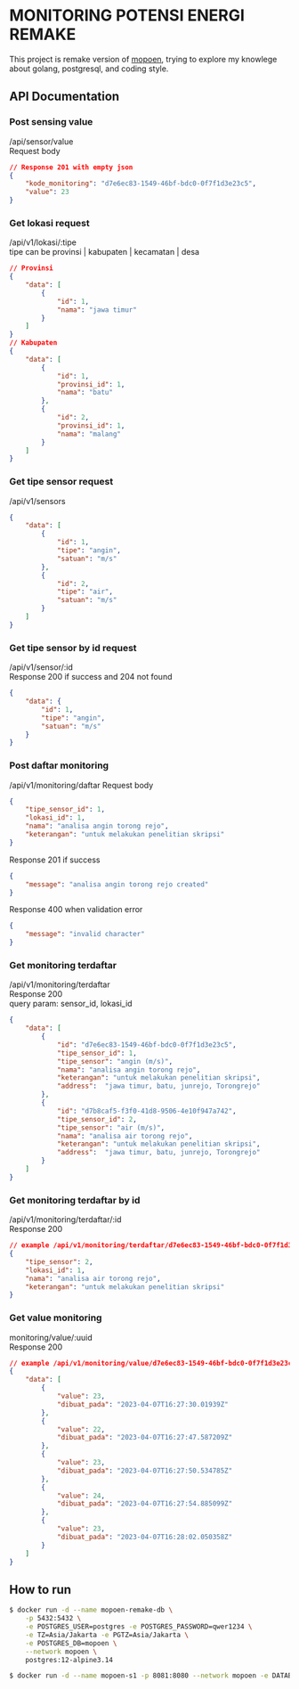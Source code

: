 # MONITORING POTENSI ENERGI REMAKE
This project is remake version of [mopoen](https://github.com/arisygdc/mopoen-remake), trying to explore my knowlege about golang, postgresql, and coding style.


## API Documentation

### Post sensing value
/api/sensor/value <br>
Request body
```JSON
// Response 201 with empty json
{
    "kode_monitoring": "d7e6ec83-1549-46bf-bdc0-0f7f1d3e23c5",
    "value": 23
}
```

### Get lokasi request
/api/v1/lokasi/:tipe <br />
tipe can be provinsi | kabupaten | kecamatan | desa
```JSON
// Provinsi
{
    "data": [
        {
            "id": 1,
            "nama": "jawa timur"
        }
    ]
}
// Kabupaten
{
    "data": [
        {
            "id": 1,
            "provinsi_id": 1,
            "nama": "batu"
        },
        {
            "id": 2,
            "provinsi_id": 1,
            "nama": "malang"
        }
    ]
}
```

### Get tipe sensor request
/api/v1/sensors
```JSON
{
    "data": [
        {
            "id": 1,
            "tipe": "angin",
            "satuan": "m/s"
        },
        {
            "id": 2,
            "tipe": "air",
            "satuan": "m/s"
        }
    ]
}
```

### Get tipe sensor by id request
/api/v1/sensor/:id <br>
Response 200 if success and 204 not found
```JSON
{
    "data": {
        "id": 1,
        "tipe": "angin",
        "satuan": "m/s"
    }
}
```

### Post daftar monitoring
/api/v1/monitoring/daftar
Request body
```JSON
{
    "tipe_sensor_id": 1,
    "lokasi_id": 1,
    "nama": "analisa angin torong rejo",
    "keterangan": "untuk melakukan penelitian skripsi"
}
```
Response 201 if success
```JSON
{
    "message": "analisa angin torong rejo created"
}
```
Response 400 when validation error
```JSON
{
    "message": "invalid character"
}
```
### Get monitoring terdaftar
/api/v1/monitoring/terdaftar <br>
Response 200 <br>
query param: sensor_id, lokasi_id
```JSON
{
    "data": [
        {
            "id": "d7e6ec83-1549-46bf-bdc0-0f7f1d3e23c5",
            "tipe_sensor_id": 1,
            "tipe_sensor": "angin (m/s)",
            "nama": "analisa angin torong rejo",
            "keterangan": "untuk melakukan penelitian skripsi",
            "address":	"jawa timur, batu, junrejo, Torongrejo"
        },
        {
            "id": "d7b8caf5-f3f0-41d8-9506-4e10f947a742",
            "tipe_sensor_id": 2,
            "tipe_sensor": "air (m/s)",
            "nama": "analisa air torong rejo",
            "keterangan": "untuk melakukan penelitian skripsi",
            "address":	"jawa timur, batu, junrejo, Torongrejo"
        }
    ]
}
```

### Get monitoring terdaftar by id
/api/v1/monitoring/terdaftar/:id <br>
Response 200
```JSON
// example /api/v1/monitoring/terdaftar/d7e6ec83-1549-46bf-bdc0-0f7f1d3e23c5
{
    "tipe_sensor": 2,
    "lokasi_id": 1,
    "nama": "analisa air torong rejo",
    "keterangan": "untuk melakukan penelitian skripsi"
}
```

### Get value monitoring
monitoring/value/:uuid <br>
Response 200
```JSON
// example /api/v1/monitoring/value/d7e6ec83-1549-46bf-bdc0-0f7f1d3e23c5
{
    "data": [
        {
            "value": 23,
            "dibuat_pada": "2023-04-07T16:27:30.01939Z"
        },
        {
            "value": 22,
            "dibuat_pada": "2023-04-07T16:27:47.587209Z"
        },
        {
            "value": 23,
            "dibuat_pada": "2023-04-07T16:27:50.534785Z"
        },
        {
            "value": 24,
            "dibuat_pada": "2023-04-07T16:27:54.885099Z"
        },
        {
            "value": 23,
            "dibuat_pada": "2023-04-07T16:28:02.050358Z"
        }
    ]
}
```
## How to run
```bash
$ docker run -d --name mopoen-remake-db \
	-p 5432:5432 \
	-e POSTGRES_USER=postgres -e POSTGRES_PASSWORD=qwer1234 \
	-e TZ=Asia/Jakarta -e PGTZ=Asia/Jakarta \
	-e POSTGRES_DB=mopoen \
    --network mopoen \
	postgres:12-alpine3.14

$ docker run -d --name mopoen-s1 -p 8081:8080 --network mopoen -e DATABASE_SOURCE=postgresql://postgres:qwer1234@mopoen-db-release:5432/mopoen?sslmode=disable bf27107e9ea4
```